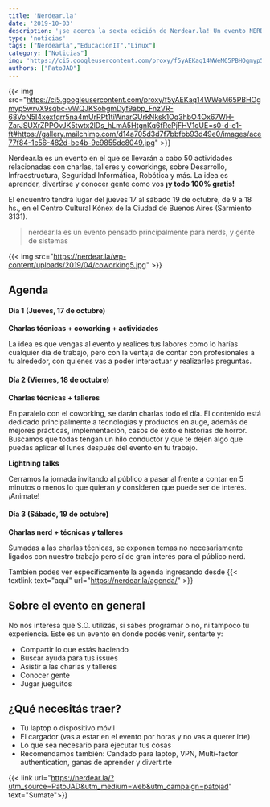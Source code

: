 ```yaml
---
title: 'Nerdear.la'
date: '2019-10-03'
description: '¡se acerca la sexta edición de Nerdear.la! Un evento NERD realizado en Buenos Aires Argentina'
type: 'noticias'
tags: ["Nerdearla","EducacionIT","Linux"]
category: ["Noticias"]
img: 'https://ci5.googleusercontent.com/proxy/f5yAEKaq14WWeM65PBHOgmyp5wrvX9sqbc-vWQJKSobgmDyf9abp_FnzVR-68VoN5I4xexfqrr5na4mUrRPt1tiWnarGUrkNksk1Oq3hbO4Ox67WH-ZarJSUXrZPPOvJK5twtx2lDs_hLmA5HtgnKq6fRePjFHV1oUE=s0-d-e1-ft#https://gallery.mailchimp.com/d14a705d3d7f7bbfbb93d49e0/images/ace77f84-1e56-482d-be4b-9e9855dc8049.jpg'
authors: ["PatoJAD"]
---
```


{{< img src="https://ci5.googleusercontent.com/proxy/f5yAEKaq14WWeM65PBHOgmyp5wrvX9sqbc-vWQJKSobgmDyf9abp_FnzVR-68VoN5I4xexfqrr5na4mUrRPt1tiWnarGUrkNksk1Oq3hbO4Ox67WH-ZarJSUXrZPPOvJK5twtx2lDs_hLmA5HtgnKq6fRePjFHV1oUE=s0-d-e1-ft#https://gallery.mailchimp.com/d14a705d3d7f7bbfbb93d49e0/images/ace77f84-1e56-482d-be4b-9e9855dc8049.jpg" >}}


Nerdear.la es un evento en el que se llevarán a cabo 50 actividades relacionadas con charlas, talleres y coworkings, sobre Desarrollo, Infraestructura, Seguridad Informática, Robótica y más. La idea es aprender, divertirse y conocer gente como vos **¡y todo 100% gratis!**

El encuentro tendrá lugar del jueves 17 al sábado 19 de octubre, de 9 a 18 hs., en el Centro Cultural Kónex de la Ciudad de Buenos Aires (Sarmiento 3131).



> nerdear.la es un evento pensado principalmente para nerds, y gente de sistemas


{{< img src="https://nerdear.la/wp-content/uploads/2019/04/coworking5.jpg" >}}


## Agenda



#### **Día 1 (Jueves, 17 de octubre)**

**Charlas técnicas + coworking + actividades**

La idea es que vengas al evento y realices tus labores como lo harías cualquier día de trabajo, pero con la ventaja de contar con profesionales a tu alrededor, con quienes vas a poder interactuar y realizarles preguntas.



#### **Día 2 (Viernes, 18 de octubre)**

**Charlas técnicas + talleres**

En paralelo con el coworking, se darán charlas todo el día. El contenido está dedicado principalmente a tecnologías y productos en auge, además de mejores prácticas, implementación, casos de éxito e historias de horror. Buscamos que todas tengan un hilo conductor y que te dejen algo que puedas aplicar el lunes después del evento en tu trabajo.

**Lightning talks**

Cerramos la jornada invitando al público a pasar al frente a contar en 5 minutos o menos lo que quieran y consideren que puede ser de interés. ¡Animate!


 


#### **Día 3 (Sábado, 19 de octubre)**

**Charlas nerd + técnicas y talleres**

Sumadas a las charlas técnicas, se exponen temas no necesariamente ligados con nuestro trabajo pero sí de gran interés para el público nerd.



Tambien podes ver especificamente la agenda ingresando desde {{< textlink text="aquí" url="https://nerdear.la/agenda/" >}}



## Sobre el evento en general



No nos interesa que S.O. utilizás, si sabés programar o no, ni tampoco tu experiencia. Este es un evento en donde podés venir, sentarte y:

* Compartir lo que estás haciendo
* Buscar ayuda para tus issues
* Asistir a las charlas y talleres
* Conocer gente
* Jugar jueguitos


 


## ¿Qué necesitás traer?



* Tu laptop o dispositivo móvil
* El cargador (vas a estar en el evento por horas y no vas a querer irte)
* Lo que sea necesario para ejecutar tus cosas
* Recomendamos también: Candado para laptop, VPN, Multi-factor authentication, ganas de aprender y divertirte



{{< link url="https://nerdear.la/?utm_source=PatoJAD&utm_medium=web&utm_campaign=patojad" text="Sumate">}}
